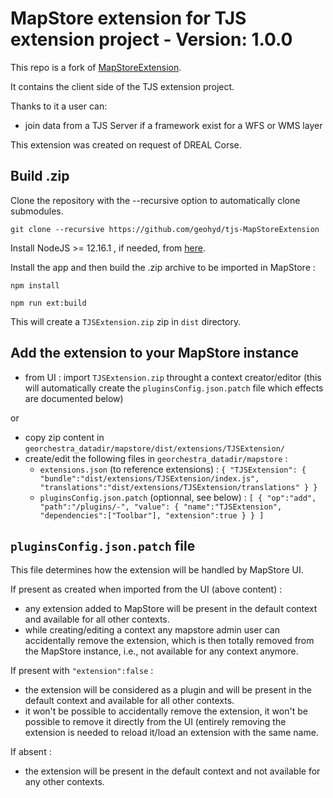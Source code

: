 # MapStore extension for TJS extension project - Version: 1.0.0
 
This repo is a fork of [MapStoreExtension](https://github.com/geosolutions-it/MapStoreExtension).

It contains the client side of the TJS extension project.

Thanks to it a user can:
 - join data from a TJS Server if a framework exist for a WFS or WMS layer

This extension was created on request of DREAL Corse.

## Build .zip

Clone the repository with the --recursive option to automatically clone submodules.

`git clone --recursive https://github.com/geohyd/tjs-MapStoreExtension`

Install NodeJS >= 12.16.1 , if needed, from [here](https://nodejs.org/en/download/releases/).


Install the app and then build the .zip archive to be imported in MapStore :

`npm install`

`npm run ext:build`
 
 This will create a `TJSExtension.zip` zip in `dist` directory.
 
## Add the extension to your MapStore instance 
 
 - from UI : import `TJSExtension.zip` throught a context creator/editor (this will automatically create the `pluginsConfig.json.patch` file which effects are documented below)
   
 or 
 - copy zip content in `georchestra_datadir/mapstore/dist/extensions/TJSExtension/`
 - create/edit the following files in `georchestra_datadir/mapstore` :
      - `extensions.json` (to reference extensions) : 
        `{
          "TJSExtension": {
            "bundle":"dist/extensions/TJSExtension/index.js",
            "translations":"dist/extensions/TJSExtension/translations"
          }
        }`
      - `pluginsConfig.json.patch` (optionnal, see below) :
        `[
           {
             "op":"add",
             "path":"/plugins/-",
             "value": {
               "name":"TJSExtension",
               "dependencies":["Toolbar"],
               "extension":true
             }
           }
         ]`

## `pluginsConfig.json.patch` file 

This file determines how the extension will be handled by MapStore UI.

If present as created when imported from the UI (above content) :
- any extension added to MapStore will be present in the default context and available for all other contexts.
- while creating/editing a context any mapstore admin user can accidentally remove the extension, which is then totally removed from the MapStore instance, i.e., not available for any context anymore.

If present with `"extension":false` :
- the extension will be considered as a plugin and will be present in the default context and available for all other contexts.
- it won't be possible to accidentally remove the extension, it won't be possible to remove it directly from the UI (entirely removing the extension is needed to reload it/load an extension with the same name.

If absent :
- the extension will be present in the default context and not available for any other contexts.



